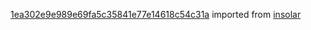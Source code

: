[1ea302e9e989e69fa5c35841e77e14618c54c31a](https://github.com/insolar/insolar/commit/1ea302e9e989e69fa5c35841e77e14618c54c31a) imported from [insolar](https://github.com/insolar/insolar)
